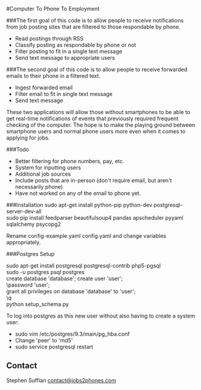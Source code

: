 #Computer To Phone To Employment

###The first goal of this code is to allow people to receive notifications from job posting sites that are filtered to those respondable by phone.
-  Read postings through RSS
-  Classify posting as respondable by phone or not
-  Filter posting to fit in a single text message
-  Send text message to appropriate users

###The second goal of this code is to allow people to receive forwarded emails to their phone in a filtered text.

-  Ingest forwarded email
-  Filter email to fit in single text message
-  Send text message

These two applications will allow those without smartphones to be able to get real-time notifications of events that previously required frequent checking of the computer. The hope is to make the playing ground between smartphone users and normal phone users more even when it comes to applying for jobs.

###Todo
-  Better filtering for phone numbers, pay, etc.
-  System for inputting users
-  Additional job sources
-  Include posts that are in-person (don't require email, but aren't necessarily phone)
-  Have not worked on any of the email to phone yet.

###Installation
sudo apt-get install python-pip python-dev postgresql-server-dev-all  
sudo pip install feedparser beautifulsoup4 pandas apscheduler pyyaml sqlalchemy psycopg2

Rename config-example.yaml config.yaml and change variables appropriately.  

###Postgres Setup

sudo apt-get install postgresql postgresql-contrib php5-pgsql  
sudo -u postgres psql postgres  
create database 'database';
create user 'user';  
\password 'user';  
grant all privileges on database 'database' to 'user';  
\q  
python setup_schema.py  

To log into postgres as this new user without also having to create a system user:
- sudo vim /etc/postgres/9.3/main/pg_hba.conf
- Change 'peer' to 'md5'
- sudo service postgresql restart

## Contact
Stephen Suffian
contact@jobs2phones.com
